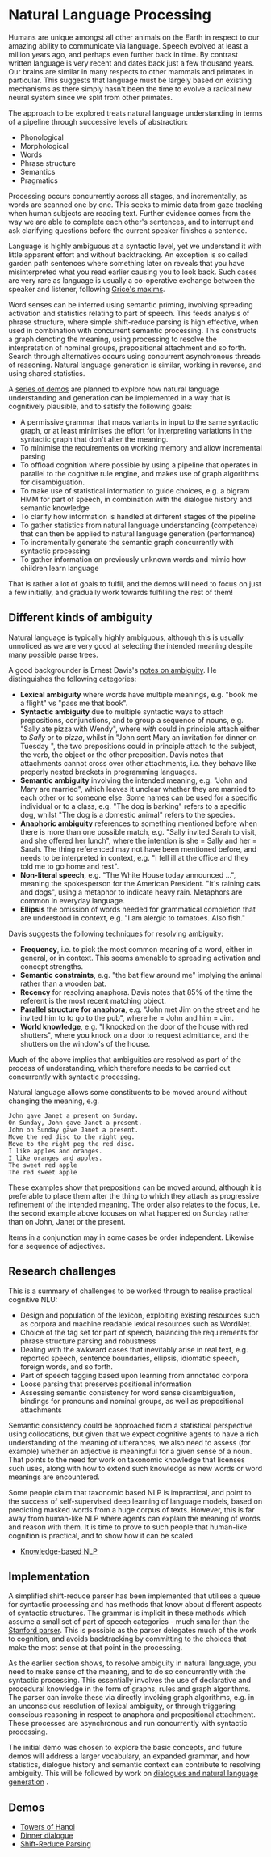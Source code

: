 # Natural Language Processing

Humans are unique amongst all other animals on the Earth in respect to our amazing ability to communicate via language. Speech evolved at least a million years ago, and perhaps even further back in time. By contrast written language is very recent and dates back just a few thousand years. Our brains are similar in many respects to other mammals and primates in particular. This suggests that language must be largely based on existing mechanisms as there simply hasn't been the time to evolve a radical new neural system since we split from other primates.

The approach to be explored treats natural language understanding in terms of a pipeline through successive levels of abstraction:

* Phonological
* Morphological
* Words
* Phrase structure
* Semantics
* Pragmatics

Processing occurs concurrently across all stages, and incrementally, as words are scanned one by one. This seeks to mimic data from gaze tracking when human subjects are reading text. Further evidence comes from the way we are able to complete each other's sentences, and to interrupt and ask clarifying questions before the current speaker finishes a sentence.

Language is highly ambiguous at a syntactic level, yet we understand it with little apparent effort and without backtracking. An exception is so called garden path sentences where something later on reveals that you have misinterpreted what you read earlier causing you to look back. Such cases are very rare as language is usually a co-operative exchange between the speaker and listener, following [Grice's maxims](https://en.wikipedia.org/wiki/Cooperative_principle).

Word senses can be inferred using semantic priming, involving spreading activation and statistics relating to part of speech. This feeds analysis of phrase structure, where simple shift-reduce parsing is high effective, when used in combination with concurrent semantic processing. This constructs a graph denoting the meaning, using processing to resolve the interpretation of nominal groups, prepositional attachment and so forth. Search through alternatives occurs using concurrent asynchronous threads of reasoning. Natural language generation is similar, working in reverse, and using shared statistics.

A [series of demos](#demos) are planned to explore how natural language understanding and generation can be implemented in a way that is cognitively plausible, and to satisfy the following goals:

* A permissive grammar that maps variants in input to the same syntactic graph, or at least minimises the effort for interpreting variations in the syntactic graph that don't alter the meaning.
* To minimise the requirements on working memory and allow incremental parsing
* To offload cognition where possible by using a pipeline that operates in parallel to the cognitive rule engine, and makes use of graph algorithms for disambiguation.
* To make use of statistical information to guide choices, e.g. a bigram HMM for part of speech, in combination with the dialogue history and semantic knowledge
* To clarify how  information is handled at different stages of the pipeline
* To gather statistics from natural language understanding (competence) that can then be applied to natural language generation (performance)
* To incrementally generate the semantic graph concurrently with syntactic processing
* To gather information on previously unknown words and mimic how children learn language

That is rather a lot of goals to fulfil, and the demos will need to focus on just a few initially, and gradually work towards fulfilling the rest of them!

## Different kinds of ambiguity 

Natural language is typically highly ambiguous, although this is usually unnoticed as we are very good at selecting the intended meaning despite many possible parse trees. 

A good backgrounder is Ernest Davis's [notes on ambiguity](https://cs.nyu.edu/faculty/davise/ai/ambiguity.html). He distinguishes the following categories:

* **Lexical ambiguity** where words have multiple meanings, e.g. "book me a flight" vs "pass me that book".
* **Syntactic ambiguity** due to multiple syntactic ways to attach prepositions, conjunctions, and to group a sequence of nouns, e.g. "Sally ate pizza with Wendy", where *with* could in principle attach either to *Sally* or to *pizza*, whilst in "John sent Mary an invitation for dinner on Tuesday ", the two prepositions could in principle attach to the subject, the verb, the object or the other preposition. Davis notes that attachments cannot cross over other attachments, i.e. they behave like properly nested brackets in programming languages.
* **Semantic ambiguity** involving the intended meaning, e.g. "John and Mary are married", which leaves it unclear whether they are married to each other or to someone else. Some names can be used for a specific individual or to a class, e.g. "The dog is barking" refers to a specific dog, whilst "The dog is a domestic animal" refers to the species.
* **Anaphoric ambiguity** references to something mentioned before when there is more than one possible match, e.g. "Sally invited Sarah to visit, and she offered her lunch", where the intention is she = Sally and her = Sarah. The thing referenced may not have been mentioned before, and needs to be interpreted in context, e.g. "I fell ill at the office and they told me to go home and rest".
* **Non-literal speech**, e.g. "The White House today announced ...", meaning the spokesperson for the American President. "It's raining cats and dogs", using a metaphor to indicate heavy rain. Metaphors are common in everyday language.
* **Ellipsis** the omission of words needed for grammatical completion that are understood in context, e.g. "I am alergic to tomatoes. Also fish."

Davis suggests the following techniques for resolving ambiguity:

* **Frequency**, i.e. to pick the most common meaning of a word, either in general, or in context. This seems amenable to spreading activation and concept strengths.
* **Semantic constraints**, e.g. "the bat flew around me" implying the animal rather than a wooden bat.
* **Recency** for resolving anaphora. Davis notes that 85% of the time the referent is the most recent matching object.
* **Parallel structure for anaphora**, e.g. "John met Jim on the street and he invited him to to go to the pub", where he = John and him = Jim.
* **World knowledge**, e.g. "I knocked on the door of the house with red shutters", where you knock on a door to request admittance, and the shutters on the window's of the house.

Much of the above implies that ambiguities are resolved as part of the process of understanding, which therefore needs to be carried out concurrently with syntactic processing.

Natural language allows some constituents to be moved around without changing the meaning, e.g.

```
John gave Janet a present on Sunday.
On Sunday, John gave Janet a present.
John on Sunday gave Janet a present.
Move the red disc to the right peg.
Move to the right peg the red disc.
I like apples and oranges.
I like oranges and apples.
The sweet red apple
The red sweet apple
```

These examples show that prepositions can be moved around, although it is preferable to place them after the thing to which they attach as progressive refinement of the intended meaning. The order also relates to the focus, i.e. the second example above focuses on what happened on Sunday rather than on John, Janet or the present.

Items in a conjunction may in some cases be order independent. Likewise for a sequence of adjectives.

## Research challenges

This is a summary of challenges to be worked through to realise practical cognitive NLU:

* Design and population of the lexicon, exploiting existing resources such as corpora and machine readable lexical resources such as WordNet.
* Choice of the tag set for part of speech, balancing the requirements for phrase structure parsing and robustness
* Dealing with the awkward cases that inevitably arise in real text, e.g. reported speech, sentence boundaries, ellipsis, idiomatic speech, foreign words, and so forth.
* Part of speech tagging based upon learning from annotated corpora
* Loose parsing that preserves positional information
* Assessing semantic consistency for word sense disambiguation, bindings for pronouns and nominal groups, as well as prepositional attachments

Semantic consistency could be approached from a statistical perspective using collocations, but given that we expect cognitive agents to have a rich understanding of the meaning of utterances, we also need to assess (for example) whether an adjective is meaningful for a given sense of a noun.  That points to the need for work on taxonomic knowledge that licenses such uses, along with how to extend such knowledge as new words or word meanings are encountered. 

Some people claim that taxonomic based NLP is impractical, and point to the success of self-supervised deep learning of language models, based on predicting masked words from a huge corpus of texts. However, this is far away from human-like NLP where agents can explain the meaning of words and reason with them. It is time to prove to such people that human-like cognition is practical, and to show how it can be scaled.

* [Knowledge-based NLP](./knowledge-based-nlp.md)

## Implementation

A simplified shift-reduce parser has been implemented that utilises a queue for syntactic processing and has methods that know about different aspects of syntactic structures.  The grammar is implicit in these methods which assume a small set of part of speech categories - much smaller than the [Stanford parser](https://nlp.stanford.edu/software/lex-parser.shtml). This is possible as the parser delegates much of the work to cognition, and avoids backtracking by committing to the choices that make the most sense at that point in the processing.

As the earlier section shows, to resolve ambiguity in natural language, you need to make sense of the meaning, and to do so concurrently with the syntactic processing. This essentially involves the use of declarative and procedural knowledge in the form of graphs, rules and graph algorithms. The parser can invoke these via directly invoking graph algorithms, e.g. in an unconscious resolution of lexical ambiguity, or through triggering conscious reasoning in respect to anaphora and prepositional attachment. These processes are asynchronous and run concurrently with syntactic processing.

The initial demo was chosen to explore the basic concepts, and future demos will address a larger vocabulary, an expanded grammar, and how statistics, dialogue history and semantic context can contribute to resolving ambiguity. This will be followed by work on [dialogues and natural language generation](../nld/README.md) .

## Demos

* [Towers of Hanoi](toh/README.md)
* [Dinner dialogue](https://www.w3.org/Data/demos/chunks/nlp/dinner/)
* [Shift-Reduce Parsing](https://www.w3.org/Data/demos/chunks/nlp/parsing/)
